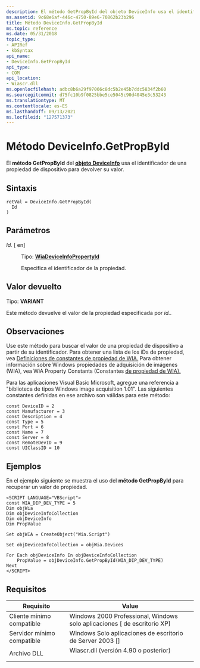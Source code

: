 ```yaml
---
description: El método GetPropById del objeto DeviceInfo usa el identificador de una propiedad de dispositivo para devolver su valor.
ms.assetid: 9c68e6af-446c-4750-89e6-70862b23b296
title: Método DeviceInfo.GetPropById
ms.topic: reference
ms.date: 05/31/2018
topic_type:
- APIRef
- kbSyntax
api_name:
- DeviceInfo.GetPropById
api_type:
- COM
api_location:
- Wiascr.dll
ms.openlocfilehash: adbc8b6a29f97066c8dc5b2e45b7ddc5834f2b60
ms.sourcegitcommit: d75fc10b9f0825bbe5ce5045c90d4045e3c53243
ms.translationtype: MT
ms.contentlocale: es-ES
ms.lasthandoff: 09/13/2021
ms.locfileid: "127571373"
---
```

# <a name="deviceinfogetpropbyid-method"></a>Método DeviceInfo.GetPropById

El **método GetPropById** del [**objeto DeviceInfo**](-wia-deviceinfo.md) usa el identificador de una propiedad de dispositivo para devolver su valor.

## <a name="syntax"></a>Sintaxis


```JScript
retVal = DeviceInfo.GetPropById(
  Id
)
```



## <a name="parameters"></a>Parámetros

<dl> <dt>

*Id.* \[ en\]
</dt> <dd>

Tipo: **[WiaDeviceInfoPropertyId](-wia-wiadeviceinfopropertyid.md)**

Especifica el identificador de la propiedad.

</dd> </dl>

## <a name="return-value"></a>Valor devuelto

Tipo: **VARIANT**

Este método devuelve el valor de la propiedad especificada por *id.*.

## <a name="remarks"></a>Observaciones

Use este método para buscar el valor de una propiedad de dispositivo a partir de su identificador. Para obtener una lista de los iDs de propiedad, vea [Definiciones de constantes de propiedad de WIA.](-wia-wia-property-constant-definitions.md) Para obtener información sobre Windows propiedades de adquisición de imágenes (WIA), vea WiA Property Constants (Constantes [de propiedad de WIA).](-wia-wia-property-constants.md)

Para las aplicaciones Visual Basic Microsoft, agregue una referencia a "biblioteca de tipos Windows image acquisition 1.01". Las siguientes constantes definidas en ese archivo son válidas para este método:

``` syntax
const DeviceID = 2
const Manufacturer = 3
const Description = 4
const Type = 5
const Port = 6
const Name = 7
const Server = 8
const RemoteDevID = 9
const UIClassID = 10
```

## <a name="examples"></a>Ejemplos

En el ejemplo siguiente se muestra el uso del **método GetPropById** para recuperar un valor de propiedad.


```JScript
<SCRIPT LANGUAGE="VBScript">
const WIA_DIP_DEV_TYPE = 5
Dim objWia
Dim objDeviceInfoCollection
Dim objDeviceInfo
Dim PropValue
 
Set objWIA = CreateObject("Wia.Script")
 
Set objDeviceInfoCollection = objWia.Devices
 
For Each objDeviceInfo In objDeviceInfoCollection
    PropValue = objDeviceInfo.GetPropById(WIA_DIP_DEV_TYPE)
Next
</SCRIPT>
```



## <a name="requirements"></a>Requisitos



| Requisito | Value |
|-------------------------------------|---------------------------------------------------------------------------------------------------------------|
| Cliente mínimo compatible<br/> | Windows 2000 Professional, Windows solo aplicaciones \[ de escritorio XP\]<br/>                                        |
| Servidor mínimo compatible<br/> | Windows Solo aplicaciones de escritorio de Server 2003 \[\]<br/>                                                          |
| Archivo DLL<br/>                      | <dl> <dt>Wiascr.dll (versión 4.90 o posterior)</dt> </dl> |



 

 




